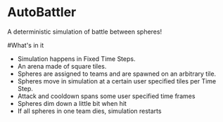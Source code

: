 # AutoBattler
A deterministic simulation of battle between spheres!

#What's in it
- Simulation happens in Fixed Time Steps.
- An arena made of square tiles.
- Spheres are assigned to teams and are spawned on an arbitrary tile.
- Spheres move in simulation at a certain user specified tiles per Time Step.
- Attack and cooldown spans some user specified time frames
- Spheres dim down a little bit when hit
- If all spheres in one team dies, simulation restarts 
